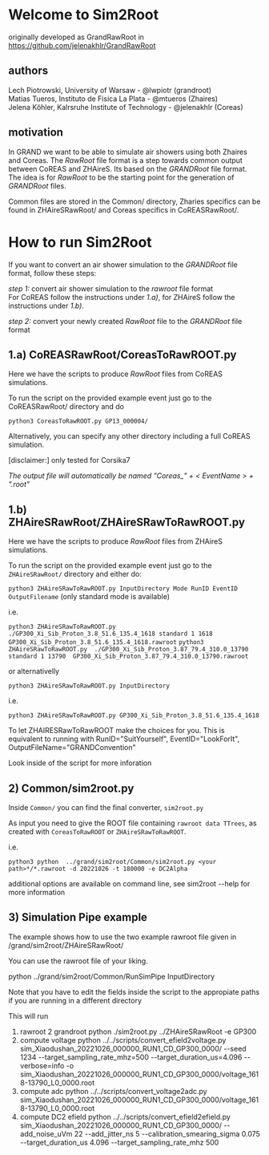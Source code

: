 ﻿# Welcome to Sim2Root
originally developed as GrandRawRoot in https://github.com/jelenakhlr/GrandRawRoot

## authors
Lech Piotrowski, University of Warsaw - @lwpiotr (grandroot)\
Matias Tueros, Instituto de Fisica La Plata - @mtueros (Zhaires)\
Jelena Köhler, Kalrsruhe Institute of Technology  - @jelenakhlr (Coreas)

## motivation
In GRAND we want to be able to simulate air showers using both Zhaires and Coreas.
The _RawRoot_ file format is a step towards common output between CoREAS and ZHAireS. Its based on the _GRANDRoot_ file format.
The idea is for _RawRoot_ to be the starting point for the generation of _GRANDRoot_ files.

Common files are stored in the Common/ directory, Zharies specifics can be found in ZHAireSRawRoot/ and Coreas specifics in CoREASRawRoot/. 

# How to run Sim2Root
If you want to convert an air shower simulation to the _GRANDRoot_ file format, follow these steps:

*step 1:* convert air shower simulation to the _rawroot_ file format\
For CoREAS follow the instructions under *1.a)*, for ZHAireS follow the instructions under *1.b)*.

*step 2:* convert your newly created _RawRoot_ file to the _GRANDRoot_ file format


## 1.a) CoREASRawRoot/CoreasToRawROOT.py
Here we have the scripts to produce _RawRoot_ files from CoREAS simulations.

To run the script on the provided example event just go to the CoREASRawRoot/ directory and do

`python3 CoreasToRawROOT.py GP13_000004/`

Alternatively, you can specify any other directory including a full CoREAS simulation.

[disclaimer:] only tested for Corsika7

*The output file will automatically be named "Coreas_" + < EventName > + ".root"*

## 1.b) ZHAireSRawRoot/ZHAireSRawToRawROOT.py
Here we have the scripts to produce _RawRoot_ files from ZHAireS simulations.

To run the script on the provided example event just go to the `ZHAireSRawRoot/` directory and either do:

`python3 ZHAireSRawToRawROOT.py InputDirectory Mode RunID EventID OutputFilename` (only standard mode is available)

 i.e.

`python3 ZHAireSRawToRawROOT.py  ./GP300_Xi_Sib_Proton_3.8_51.6_135.4_1618 standard 1 1618  GP300_Xi_Sib_Proton_3.8_51.6_135.4_1618.rawroot`
`python3 ZHAireSRawToRawROOT.py  ./GP300_Xi_Sib_Proton_3.87_79.4_310.0_13790 standard 1 13790  GP300_Xi_Sib_Proton_3.87_79.4_310.0_13790.rawroot`

or alternativelly

`python3 ZHAireSRawToRawROOT.py InputDirectory`

 i.e.

`python3 ZHAireSRawToRawROOT.py GP300_Xi_Sib_Proton_3.8_51.6_135.4_1618`

To let ZHAIRESRawToRawROOT make the choices for you. This is equivalent to running with RunID="SuitYourself", EventID="LookForIt", OutputFileName="GRANDConvention"	

Look inside of the script for more inforation

## 2) Common/sim2root.py
Inside `Common/` you can find the final converter, `sim2root.py`

As input you need to give the ROOT file containing `rawroot data TTrees`, as created with `CoreasToRawROOT` or `ZHAireSRawToRawROOT`.

i.e.

`python3 python  ../grand/sim2root/Common/sim2root.py <your path>*/*.rawroot -d 20221026 -t 180000 -e DC2Alpha`

additional options are available on command line, see sim2root --help for more information

## 3) Simulation Pipe example 

The example shows how to use the two example rawroot file given in /grand/sim2root/ZHAireSRawRoot/

You can use the rawroot file of your liking. 

python  ../grand/sim2root/Common/RunSimPipe InputDirectory

Note that you have to edit the fields inside the script to the appropiate paths if you are running in a different directory

This will run
1) rawroot 2 grandroot
python ./sim2root.py ../ZHAireSRawRoot -e GP300
2) compute voltage
python ../../scripts/convert_efield2voltage.py sim_Xiaodushan_20221026_000000_RUN1_CD_GP300_0000/ --seed 1234 --target_sampling_rate_mhz=500 --target_duration_us=4.096 --verbose=info -o sim_Xiaodushan_20221026_000000_RUN1_CD_GP300_0000/voltage_1618-13790_L0_0000.root
3) compute adc
python ../../scripts/convert_voltage2adc.py sim_Xiaodushan_20221026_000000_RUN1_CD_GP300_0000/voltage_1618-13790_L0_0000.root
4) compute DC2 efield
python ../../scripts/convert_efield2efield.py sim_Xiaodushan_20221026_000000_RUN1_CD_GP300_0000/  --add_noise_uVm 22 --add_jitter_ns 5 --calibration_smearing_sigma 0.075 --target_duration_us 4.096 --target_sampling_rate_mhz 500
